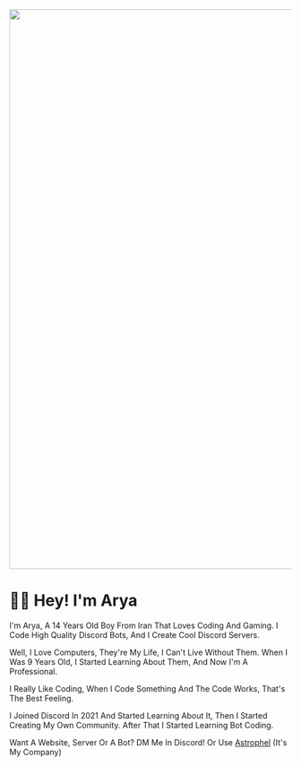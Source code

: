 <img src="https://cdn.discordapp.com/attachments/1070673897126637609/1074702677365244014/banner-modified.png" width="1000">


# 👋🏻 Hey! I'm Arya
I'm Arya, A 14 Years Old Boy From Iran That Loves Coding And Gaming. I Code High Quality Discord Bots, And I Create Cool Discord Servers.

Well, I Love Computers, They're My Life, I Can't Live Without Them. When I Was 9 Years Old, I Started Learning About Them, And Now I'm A Professional.

I Really Like Coding, When I Code Something And The Code Works, That's The Best Feeling.

I Joined Discord In 2021 And Started Learning About It, Then I Started Creating My Own Community. After That I Started Learning Bot Coding.

Want A Website, Server Or A Bot? DM Me In Discord! Or Use [Astrophel](https://discord.gg/r4pNSU8vS3) (It's My Company)
